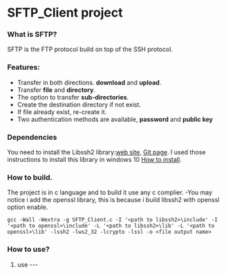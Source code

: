 # SFTP_Client project
###  What is SFTP?
SFTP is the FTP protocol build on top of the SSH protocol.
###  Features:
- Transfer in both directions. **download** and **upload**.
- Transfer **file** and **directory**.
- The option to transfer **sub-directories**.
- Create the destination directory if not exist.
- If file already exist, re-create it.
- Two authentication methods are available, **password** and **public key**
### Dependencies
You need to install the Libssh2 library:[web site](https://www.libssh2.org/), [Git page](https://github.com/libssh2/libssh2).
I used those instructions to install this library in windows 10 [How to install](https://github.com/libssh2/libssh2/blob/master/docs/INSTALL_CMAKE).
### How to build.
The project is in c language and to build it use any c complier.
-You may notice i add the openssl library, this is because i build libssh2 with openssl option enable.
```
gcc -Wall -Wextra -g SFTP_Client.c -I '<path to libssh2>\include' -I '<path to openssl>\include' -L '<path to libssh2>\lib' -L '<path to openssl>\lib' -lssh2 -lws2_32 -lcrypto -lssl -o <file output name>
```
###  How to use?
1. use ---

